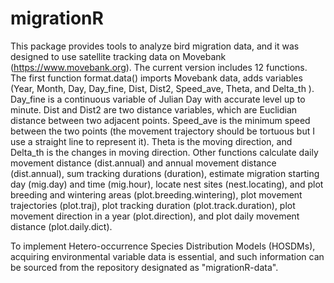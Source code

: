 # migrationR

This package provides tools to analyze bird migration data, and it was designed to use satellite tracking data on Movebank (https://www.movebank.org). The current version includes 12 functions. The first function format.data() imports Movebank data, adds variables (Year, Month, Day, Day_fine, Dist, Dist2, Speed_ave, Theta, and Delta_th ). Day_fine is a continuous variable of Julian Day with accurate level up to minute. Dist and Dist2 are two distance variables, which are Euclidian distance between two adjacent points. Speed_ave is the minimum speed between the two points (the movement trajectory should be tortuous but I use a straight line to represent it). Theta is the moving direction, and Delta_th is the changes in moving direction. Other functions calculate daily movement distance (dist.annual) and annual movement distance (dist.annual), sum tracking durations (duration), estimate migration starting day (mig.day) and time (mig.hour), locate nest sites (nest.locating), and plot breeding and wintering areas (plot.breeding.wintering), plot movement trajectories (plot.traj), plot tracking duration (plot.track.duration), plot movement direction in a year (plot.direction), and plot daily movement distance (plot.daily.dict).

To implement Hetero-occurrence Species Distribution Models (HOSDMs), acquiring environmental variable data is essential, and such information can be sourced from the repository designated as "migrationR-data".
